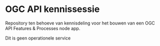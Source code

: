# OGC API kennissessie
Repository ten behoeve van kennisdeling voor het bouwen van een OGC API Features & Processes node app.

Dit is geen operationele service
